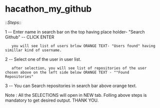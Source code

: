# hacathon_my_github

::_Steps_::

1 --   Enter name in search bar on the top having place holder- "Search Github" -- CLICK ENTER

       you will see list of users brlow ORANGE TEXT- "Users found" having simillar kind of username.


2 --   Select one of the user in user list.

       after selection, you will see list of repositories of the user chosen above on the left side below ORANGE TEXT - ""Found Repositories" 

3 --   You can Search repositories in search bar above orange text.


Note : All the SELECTIONS will open in NEW tab. Folling above steps is mandatory to get desired output. THANK YOU.
